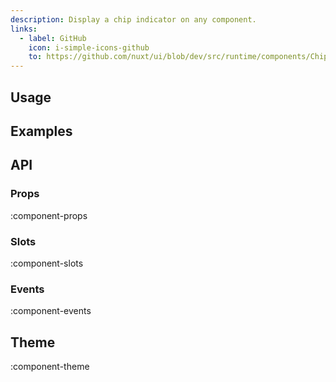 ```yaml
---
description: Display a chip indicator on any component.
links:
  - label: GitHub
    icon: i-simple-icons-github
    to: https://github.com/nuxt/ui/blob/dev/src/runtime/components/Chip.vue
---
```


## Usage

## Examples

## API

### Props

:component-props

### Slots

:component-slots

### Events

:component-events

## Theme

:component-theme
